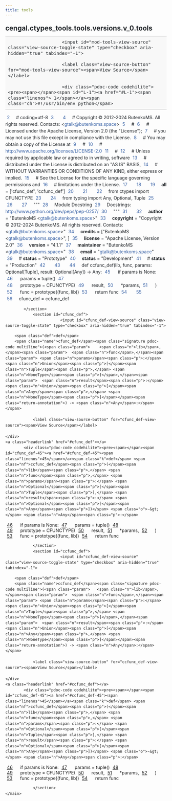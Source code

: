 ```yaml
---
title: tools
---
```


<div>
    <main class="pdoc">
            <section class="module-info">
                    <h1 class="modulename">
cengal<wbr>.ctypes_tools<wbr>.tools<wbr>.versions<wbr>.v_0<wbr>.tools    </h1>

                
                        <input id="mod-tools-view-source" class="view-source-toggle-state" type="checkbox" aria-hidden="true" tabindex="-1">

                        <label class="view-source-button" for="mod-tools-view-source"><span>View Source</span></label>

                        <div class="pdoc-code codehilite"><pre><span></span><span id="L-1"><a href="#L-1"><span class="linenos"> 1</span></a><span class="ch">#!/usr/bin/env python</span>
</span><span id="L-2"><a href="#L-2"><span class="linenos"> 2</span></a><span class="c1"># coding=utf-8</span>
</span><span id="L-3"><a href="#L-3"><span class="linenos"> 3</span></a>
</span><span id="L-4"><a href="#L-4"><span class="linenos"> 4</span></a><span class="c1"># Copyright © 2012-2024 ButenkoMS. All rights reserved. Contacts: &lt;gtalk@butenkoms.space&gt;</span>
</span><span id="L-5"><a href="#L-5"><span class="linenos"> 5</span></a><span class="c1"># </span>
</span><span id="L-6"><a href="#L-6"><span class="linenos"> 6</span></a><span class="c1"># Licensed under the Apache License, Version 2.0 (the &quot;License&quot;);</span>
</span><span id="L-7"><a href="#L-7"><span class="linenos"> 7</span></a><span class="c1"># you may not use this file except in compliance with the License.</span>
</span><span id="L-8"><a href="#L-8"><span class="linenos"> 8</span></a><span class="c1"># You may obtain a copy of the License at</span>
</span><span id="L-9"><a href="#L-9"><span class="linenos"> 9</span></a><span class="c1"># </span>
</span><span id="L-10"><a href="#L-10"><span class="linenos">10</span></a><span class="c1">#     http://www.apache.org/licenses/LICENSE-2.0</span>
</span><span id="L-11"><a href="#L-11"><span class="linenos">11</span></a><span class="c1"># </span>
</span><span id="L-12"><a href="#L-12"><span class="linenos">12</span></a><span class="c1"># Unless required by applicable law or agreed to in writing, software</span>
</span><span id="L-13"><a href="#L-13"><span class="linenos">13</span></a><span class="c1"># distributed under the License is distributed on an &quot;AS IS&quot; BASIS,</span>
</span><span id="L-14"><a href="#L-14"><span class="linenos">14</span></a><span class="c1"># WITHOUT WARRANTIES OR CONDITIONS OF ANY KIND, either express or implied.</span>
</span><span id="L-15"><a href="#L-15"><span class="linenos">15</span></a><span class="c1"># See the License for the specific language governing permissions and</span>
</span><span id="L-16"><a href="#L-16"><span class="linenos">16</span></a><span class="c1"># limitations under the License.</span>
</span><span id="L-17"><a href="#L-17"><span class="linenos">17</span></a>
</span><span id="L-18"><a href="#L-18"><span class="linenos">18</span></a>
</span><span id="L-19"><a href="#L-19"><span class="linenos">19</span></a><span class="n">__all__</span> <span class="o">=</span> <span class="p">[</span><span class="s1">&#39;cfunc_def&#39;</span><span class="p">,</span> <span class="s1">&#39;ccfunc_def&#39;</span><span class="p">]</span>
</span><span id="L-20"><a href="#L-20"><span class="linenos">20</span></a>
</span><span id="L-21"><a href="#L-21"><span class="linenos">21</span></a>
</span><span id="L-22"><a href="#L-22"><span class="linenos">22</span></a><span class="kn">from</span> <span class="nn">ctypes</span> <span class="kn">import</span> <span class="n">CFUNCTYPE</span>
</span><span id="L-23"><a href="#L-23"><span class="linenos">23</span></a>
</span><span id="L-24"><a href="#L-24"><span class="linenos">24</span></a><span class="kn">from</span> <span class="nn">typing</span> <span class="kn">import</span> <span class="n">Any</span><span class="p">,</span> <span class="n">Optional</span><span class="p">,</span> <span class="n">Tuple</span>
</span><span id="L-25"><a href="#L-25"><span class="linenos">25</span></a>
</span><span id="L-26"><a href="#L-26"><span class="linenos">26</span></a>
</span><span id="L-27"><a href="#L-27"><span class="linenos">27</span></a><span class="sd">&quot;&quot;&quot;</span>
</span><span id="L-28"><a href="#L-28"><span class="linenos">28</span></a><span class="sd">Module Docstring</span>
</span><span id="L-29"><a href="#L-29"><span class="linenos">29</span></a><span class="sd">Docstrings: http://www.python.org/dev/peps/pep-0257/</span>
</span><span id="L-30"><a href="#L-30"><span class="linenos">30</span></a><span class="sd">&quot;&quot;&quot;</span>
</span><span id="L-31"><a href="#L-31"><span class="linenos">31</span></a>
</span><span id="L-32"><a href="#L-32"><span class="linenos">32</span></a><span class="n">__author__</span> <span class="o">=</span> <span class="s2">&quot;ButenkoMS &lt;gtalk@butenkoms.space&gt;&quot;</span>
</span><span id="L-33"><a href="#L-33"><span class="linenos">33</span></a><span class="n">__copyright__</span> <span class="o">=</span> <span class="s2">&quot;Copyright © 2012-2024 ButenkoMS. All rights reserved. Contacts: &lt;gtalk@butenkoms.space&gt;&quot;</span>
</span><span id="L-34"><a href="#L-34"><span class="linenos">34</span></a><span class="n">__credits__</span> <span class="o">=</span> <span class="p">[</span><span class="s2">&quot;ButenkoMS &lt;gtalk@butenkoms.space&gt;&quot;</span><span class="p">,</span> <span class="p">]</span>
</span><span id="L-35"><a href="#L-35"><span class="linenos">35</span></a><span class="n">__license__</span> <span class="o">=</span> <span class="s2">&quot;Apache License, Version 2.0&quot;</span>
</span><span id="L-36"><a href="#L-36"><span class="linenos">36</span></a><span class="n">__version__</span> <span class="o">=</span> <span class="s2">&quot;4.1.1&quot;</span>
</span><span id="L-37"><a href="#L-37"><span class="linenos">37</span></a><span class="n">__maintainer__</span> <span class="o">=</span> <span class="s2">&quot;ButenkoMS &lt;gtalk@butenkoms.space&gt;&quot;</span>
</span><span id="L-38"><a href="#L-38"><span class="linenos">38</span></a><span class="n">__email__</span> <span class="o">=</span> <span class="s2">&quot;gtalk@butenkoms.space&quot;</span>
</span><span id="L-39"><a href="#L-39"><span class="linenos">39</span></a><span class="c1"># __status__ = &quot;Prototype&quot;</span>
</span><span id="L-40"><a href="#L-40"><span class="linenos">40</span></a><span class="n">__status__</span> <span class="o">=</span> <span class="s2">&quot;Development&quot;</span>
</span><span id="L-41"><a href="#L-41"><span class="linenos">41</span></a><span class="c1"># __status__ = &quot;Production&quot;</span>
</span><span id="L-42"><a href="#L-42"><span class="linenos">42</span></a>
</span><span id="L-43"><a href="#L-43"><span class="linenos">43</span></a>
</span><span id="L-44"><a href="#L-44"><span class="linenos">44</span></a><span class="k">def</span> <span class="nf">ccfunc_def</span><span class="p">(</span><span class="n">lib</span><span class="p">,</span> <span class="n">func</span><span class="p">,</span> <span class="n">params</span><span class="p">:</span> <span class="n">Optional</span><span class="p">[</span><span class="n">Tuple</span><span class="p">],</span> <span class="n">result</span><span class="p">:</span> <span class="n">Optional</span><span class="p">[</span><span class="n">Any</span><span class="p">])</span> <span class="o">-&gt;</span> <span class="n">Any</span><span class="p">:</span>
</span><span id="L-45"><a href="#L-45"><span class="linenos">45</span></a>    <span class="k">if</span> <span class="n">params</span> <span class="ow">is</span> <span class="kc">None</span><span class="p">:</span>
</span><span id="L-46"><a href="#L-46"><span class="linenos">46</span></a>        <span class="n">params</span> <span class="o">=</span> <span class="nb">tuple</span><span class="p">()</span>
</span><span id="L-47"><a href="#L-47"><span class="linenos">47</span></a>    
</span><span id="L-48"><a href="#L-48"><span class="linenos">48</span></a>    <span class="n">prototype</span> <span class="o">=</span> <span class="n">CFUNCTYPE</span><span class="p">(</span>
</span><span id="L-49"><a href="#L-49"><span class="linenos">49</span></a>        <span class="n">result</span><span class="p">,</span>
</span><span id="L-50"><a href="#L-50"><span class="linenos">50</span></a>        <span class="o">*</span><span class="n">params</span><span class="p">,</span>
</span><span id="L-51"><a href="#L-51"><span class="linenos">51</span></a>    <span class="p">)</span>
</span><span id="L-52"><a href="#L-52"><span class="linenos">52</span></a>    <span class="n">func</span> <span class="o">=</span> <span class="n">prototype</span><span class="p">((</span><span class="n">func</span><span class="p">,</span> <span class="n">lib</span><span class="p">))</span>
</span><span id="L-53"><a href="#L-53"><span class="linenos">53</span></a>    <span class="k">return</span> <span class="n">func</span>
</span><span id="L-54"><a href="#L-54"><span class="linenos">54</span></a>
</span><span id="L-55"><a href="#L-55"><span class="linenos">55</span></a>
</span><span id="L-56"><a href="#L-56"><span class="linenos">56</span></a><span class="n">cfunc_def</span> <span class="o">=</span> <span class="n">ccfunc_def</span>
</span></pre></div>


            </section>
                <section id="cfunc_def">
                            <input id="cfunc_def-view-source" class="view-source-toggle-state" type="checkbox" aria-hidden="true" tabindex="-1">
<div class="attr function">
            
        <span class="def">def</span>
        <span class="name">cfunc_def</span><span class="signature pdoc-code multiline">(<span class="param">	<span class="n">lib</span>,</span><span class="param">	<span class="n">func</span>,</span><span class="param">	<span class="n">params</span><span class="p">:</span> <span class="n">Union</span><span class="p">[</span><span class="n">Tuple</span><span class="p">,</span> <span class="n">NoneType</span><span class="p">]</span>,</span><span class="param">	<span class="n">result</span><span class="p">:</span> <span class="n">Union</span><span class="p">[</span><span class="n">Any</span><span class="p">,</span> <span class="n">NoneType</span><span class="p">]</span></span><span class="return-annotation">) -> <span class="n">Any</span>:</span></span>

                <label class="view-source-button" for="cfunc_def-view-source"><span>View Source</span></label>

    </div>
    <a class="headerlink" href="#cfunc_def"></a>
            <div class="pdoc-code codehilite"><pre><span></span><span id="cfunc_def-45"><a href="#cfunc_def-45"><span class="linenos">45</span></a><span class="k">def</span> <span class="nf">ccfunc_def</span><span class="p">(</span><span class="n">lib</span><span class="p">,</span> <span class="n">func</span><span class="p">,</span> <span class="n">params</span><span class="p">:</span> <span class="n">Optional</span><span class="p">[</span><span class="n">Tuple</span><span class="p">],</span> <span class="n">result</span><span class="p">:</span> <span class="n">Optional</span><span class="p">[</span><span class="n">Any</span><span class="p">])</span> <span class="o">-&gt;</span> <span class="n">Any</span><span class="p">:</span>
</span><span id="cfunc_def-46"><a href="#cfunc_def-46"><span class="linenos">46</span></a>    <span class="k">if</span> <span class="n">params</span> <span class="ow">is</span> <span class="kc">None</span><span class="p">:</span>
</span><span id="cfunc_def-47"><a href="#cfunc_def-47"><span class="linenos">47</span></a>        <span class="n">params</span> <span class="o">=</span> <span class="nb">tuple</span><span class="p">()</span>
</span><span id="cfunc_def-48"><a href="#cfunc_def-48"><span class="linenos">48</span></a>    
</span><span id="cfunc_def-49"><a href="#cfunc_def-49"><span class="linenos">49</span></a>    <span class="n">prototype</span> <span class="o">=</span> <span class="n">CFUNCTYPE</span><span class="p">(</span>
</span><span id="cfunc_def-50"><a href="#cfunc_def-50"><span class="linenos">50</span></a>        <span class="n">result</span><span class="p">,</span>
</span><span id="cfunc_def-51"><a href="#cfunc_def-51"><span class="linenos">51</span></a>        <span class="o">*</span><span class="n">params</span><span class="p">,</span>
</span><span id="cfunc_def-52"><a href="#cfunc_def-52"><span class="linenos">52</span></a>    <span class="p">)</span>
</span><span id="cfunc_def-53"><a href="#cfunc_def-53"><span class="linenos">53</span></a>    <span class="n">func</span> <span class="o">=</span> <span class="n">prototype</span><span class="p">((</span><span class="n">func</span><span class="p">,</span> <span class="n">lib</span><span class="p">))</span>
</span><span id="cfunc_def-54"><a href="#cfunc_def-54"><span class="linenos">54</span></a>    <span class="k">return</span> <span class="n">func</span>
</span></pre></div>


    

                </section>
                <section id="ccfunc_def">
                            <input id="ccfunc_def-view-source" class="view-source-toggle-state" type="checkbox" aria-hidden="true" tabindex="-1">
<div class="attr function">
            
        <span class="def">def</span>
        <span class="name">ccfunc_def</span><span class="signature pdoc-code multiline">(<span class="param">	<span class="n">lib</span>,</span><span class="param">	<span class="n">func</span>,</span><span class="param">	<span class="n">params</span><span class="p">:</span> <span class="n">Union</span><span class="p">[</span><span class="n">Tuple</span><span class="p">,</span> <span class="n">NoneType</span><span class="p">]</span>,</span><span class="param">	<span class="n">result</span><span class="p">:</span> <span class="n">Union</span><span class="p">[</span><span class="n">Any</span><span class="p">,</span> <span class="n">NoneType</span><span class="p">]</span></span><span class="return-annotation">) -> <span class="n">Any</span>:</span></span>

                <label class="view-source-button" for="ccfunc_def-view-source"><span>View Source</span></label>

    </div>
    <a class="headerlink" href="#ccfunc_def"></a>
            <div class="pdoc-code codehilite"><pre><span></span><span id="ccfunc_def-45"><a href="#ccfunc_def-45"><span class="linenos">45</span></a><span class="k">def</span> <span class="nf">ccfunc_def</span><span class="p">(</span><span class="n">lib</span><span class="p">,</span> <span class="n">func</span><span class="p">,</span> <span class="n">params</span><span class="p">:</span> <span class="n">Optional</span><span class="p">[</span><span class="n">Tuple</span><span class="p">],</span> <span class="n">result</span><span class="p">:</span> <span class="n">Optional</span><span class="p">[</span><span class="n">Any</span><span class="p">])</span> <span class="o">-&gt;</span> <span class="n">Any</span><span class="p">:</span>
</span><span id="ccfunc_def-46"><a href="#ccfunc_def-46"><span class="linenos">46</span></a>    <span class="k">if</span> <span class="n">params</span> <span class="ow">is</span> <span class="kc">None</span><span class="p">:</span>
</span><span id="ccfunc_def-47"><a href="#ccfunc_def-47"><span class="linenos">47</span></a>        <span class="n">params</span> <span class="o">=</span> <span class="nb">tuple</span><span class="p">()</span>
</span><span id="ccfunc_def-48"><a href="#ccfunc_def-48"><span class="linenos">48</span></a>    
</span><span id="ccfunc_def-49"><a href="#ccfunc_def-49"><span class="linenos">49</span></a>    <span class="n">prototype</span> <span class="o">=</span> <span class="n">CFUNCTYPE</span><span class="p">(</span>
</span><span id="ccfunc_def-50"><a href="#ccfunc_def-50"><span class="linenos">50</span></a>        <span class="n">result</span><span class="p">,</span>
</span><span id="ccfunc_def-51"><a href="#ccfunc_def-51"><span class="linenos">51</span></a>        <span class="o">*</span><span class="n">params</span><span class="p">,</span>
</span><span id="ccfunc_def-52"><a href="#ccfunc_def-52"><span class="linenos">52</span></a>    <span class="p">)</span>
</span><span id="ccfunc_def-53"><a href="#ccfunc_def-53"><span class="linenos">53</span></a>    <span class="n">func</span> <span class="o">=</span> <span class="n">prototype</span><span class="p">((</span><span class="n">func</span><span class="p">,</span> <span class="n">lib</span><span class="p">))</span>
</span><span id="ccfunc_def-54"><a href="#ccfunc_def-54"><span class="linenos">54</span></a>    <span class="k">return</span> <span class="n">func</span>
</span></pre></div>


    

                </section>
    </main>


<style>pre{line-height:125%;}span.linenos{color:inherit; background-color:transparent; padding-left:5px; padding-right:20px;}.pdoc-code .hll{background-color:#ffffcc}.pdoc-code{background:#f8f8f8;}.pdoc-code .c{color:#3D7B7B; font-style:italic}.pdoc-code .err{border:1px solid #FF0000}.pdoc-code .k{color:#008000; font-weight:bold}.pdoc-code .o{color:#666666}.pdoc-code .ch{color:#3D7B7B; font-style:italic}.pdoc-code .cm{color:#3D7B7B; font-style:italic}.pdoc-code .cp{color:#9C6500}.pdoc-code .cpf{color:#3D7B7B; font-style:italic}.pdoc-code .c1{color:#3D7B7B; font-style:italic}.pdoc-code .cs{color:#3D7B7B; font-style:italic}.pdoc-code .gd{color:#A00000}.pdoc-code .ge{font-style:italic}.pdoc-code .gr{color:#E40000}.pdoc-code .gh{color:#000080; font-weight:bold}.pdoc-code .gi{color:#008400}.pdoc-code .go{color:#717171}.pdoc-code .gp{color:#000080; font-weight:bold}.pdoc-code .gs{font-weight:bold}.pdoc-code .gu{color:#800080; font-weight:bold}.pdoc-code .gt{color:#0044DD}.pdoc-code .kc{color:#008000; font-weight:bold}.pdoc-code .kd{color:#008000; font-weight:bold}.pdoc-code .kn{color:#008000; font-weight:bold}.pdoc-code .kp{color:#008000}.pdoc-code .kr{color:#008000; font-weight:bold}.pdoc-code .kt{color:#B00040}.pdoc-code .m{color:#666666}.pdoc-code .s{color:#BA2121}.pdoc-code .na{color:#687822}.pdoc-code .nb{color:#008000}.pdoc-code .nc{color:#0000FF; font-weight:bold}.pdoc-code .no{color:#880000}.pdoc-code .nd{color:#AA22FF}.pdoc-code .ni{color:#717171; font-weight:bold}.pdoc-code .ne{color:#CB3F38; font-weight:bold}.pdoc-code .nf{color:#0000FF}.pdoc-code .nl{color:#767600}.pdoc-code .nn{color:#0000FF; font-weight:bold}.pdoc-code .nt{color:#008000; font-weight:bold}.pdoc-code .nv{color:#19177C}.pdoc-code .ow{color:#AA22FF; font-weight:bold}.pdoc-code .w{color:#bbbbbb}.pdoc-code .mb{color:#666666}.pdoc-code .mf{color:#666666}.pdoc-code .mh{color:#666666}.pdoc-code .mi{color:#666666}.pdoc-code .mo{color:#666666}.pdoc-code .sa{color:#BA2121}.pdoc-code .sb{color:#BA2121}.pdoc-code .sc{color:#BA2121}.pdoc-code .dl{color:#BA2121}.pdoc-code .sd{color:#BA2121; font-style:italic}.pdoc-code .s2{color:#BA2121}.pdoc-code .se{color:#AA5D1F; font-weight:bold}.pdoc-code .sh{color:#BA2121}.pdoc-code .si{color:#A45A77; font-weight:bold}.pdoc-code .sx{color:#008000}.pdoc-code .sr{color:#A45A77}.pdoc-code .s1{color:#BA2121}.pdoc-code .ss{color:#19177C}.pdoc-code .bp{color:#008000}.pdoc-code .fm{color:#0000FF}.pdoc-code .vc{color:#19177C}.pdoc-code .vg{color:#19177C}.pdoc-code .vi{color:#19177C}.pdoc-code .vm{color:#19177C}.pdoc-code .il{color:#666666}</style>
<style>:root{--pdoc-background:#fff;}.pdoc{--text:#212529;--muted:#6c757d;--link:#3660a5;--link-hover:#1659c5;--code:#f8f8f8;--active:#fff598;--accent:#eee;--accent2:#c1c1c1;--nav-hover:rgba(255, 255, 255, 0.5);--name:#0066BB;--def:#008800;--annotation:#007020;}</style>
<style>.pdoc{color:var(--text);box-sizing:border-box;line-height:1.5;background:none;}.pdoc .pdoc-button{cursor:pointer;display:inline-block;border:solid black 1px;border-radius:2px;font-size:.75rem;padding:calc(0.5em - 1px) 1em;transition:100ms all;}.pdoc .pdoc-alert{padding:1rem 1rem 1rem calc(1.5rem + 24px);border:1px solid transparent;border-radius:.25rem;background-repeat:no-repeat;background-position:1rem center;margin-bottom:1rem;}.pdoc .pdoc-alert > *:last-child{margin-bottom:0;}.pdoc .pdoc-alert-note {color:#084298;background-color:#cfe2ff;border-color:#b6d4fe;background-image:url("data:image/svg+xml,%3Csvg%20xmlns%3D%22http%3A//www.w3.org/2000/svg%22%20width%3D%2224%22%20height%3D%2224%22%20fill%3D%22%23084298%22%20viewBox%3D%220%200%2016%2016%22%3E%3Cpath%20d%3D%22M8%2016A8%208%200%201%200%208%200a8%208%200%200%200%200%2016zm.93-9.412-1%204.705c-.07.34.029.533.304.533.194%200%20.487-.07.686-.246l-.088.416c-.287.346-.92.598-1.465.598-.703%200-1.002-.422-.808-1.319l.738-3.468c.064-.293.006-.399-.287-.47l-.451-.081.082-.381%202.29-.287zM8%205.5a1%201%200%201%201%200-2%201%201%200%200%201%200%202z%22/%3E%3C/svg%3E");}.pdoc .pdoc-alert-warning{color:#664d03;background-color:#fff3cd;border-color:#ffecb5;background-image:url("data:image/svg+xml,%3Csvg%20xmlns%3D%22http%3A//www.w3.org/2000/svg%22%20width%3D%2224%22%20height%3D%2224%22%20fill%3D%22%23664d03%22%20viewBox%3D%220%200%2016%2016%22%3E%3Cpath%20d%3D%22M8.982%201.566a1.13%201.13%200%200%200-1.96%200L.165%2013.233c-.457.778.091%201.767.98%201.767h13.713c.889%200%201.438-.99.98-1.767L8.982%201.566zM8%205c.535%200%20.954.462.9.995l-.35%203.507a.552.552%200%200%201-1.1%200L7.1%205.995A.905.905%200%200%201%208%205zm.002%206a1%201%200%201%201%200%202%201%201%200%200%201%200-2z%22/%3E%3C/svg%3E");}.pdoc .pdoc-alert-danger{color:#842029;background-color:#f8d7da;border-color:#f5c2c7;background-image:url("data:image/svg+xml,%3Csvg%20xmlns%3D%22http%3A//www.w3.org/2000/svg%22%20width%3D%2224%22%20height%3D%2224%22%20fill%3D%22%23842029%22%20viewBox%3D%220%200%2016%2016%22%3E%3Cpath%20d%3D%22M5.52.359A.5.5%200%200%201%206%200h4a.5.5%200%200%201%20.474.658L8.694%206H12.5a.5.5%200%200%201%20.395.807l-7%209a.5.5%200%200%201-.873-.454L6.823%209.5H3.5a.5.5%200%200%201-.48-.641l2.5-8.5z%22/%3E%3C/svg%3E");}.pdoc .visually-hidden{position:absolute !important;width:1px !important;height:1px !important;padding:0 !important;margin:-1px !important;overflow:hidden !important;clip:rect(0, 0, 0, 0) !important;white-space:nowrap !important;border:0 !important;}.pdoc h1, .pdoc h2, .pdoc h3{font-weight:300;margin:.3em 0;padding:.2em 0;}.pdoc > section:not(.module-info) h1{font-size:1.5rem;font-weight:500;}.pdoc > section:not(.module-info) h2{font-size:1.4rem;font-weight:500;}.pdoc > section:not(.module-info) h3{font-size:1.3rem;font-weight:500;}.pdoc > section:not(.module-info) h4{font-size:1.2rem;}.pdoc > section:not(.module-info) h5{font-size:1.1rem;}.pdoc a{text-decoration:none;color:var(--link);}.pdoc a:hover{color:var(--link-hover);}.pdoc blockquote{margin-left:2rem;}.pdoc pre{border-top:1px solid var(--accent2);border-bottom:1px solid var(--accent2);margin-top:0;margin-bottom:1em;padding:.5rem 0 .5rem .5rem;overflow-x:auto;background-color:var(--code);}.pdoc code{color:var(--text);padding:.2em .4em;margin:0;font-size:85%;background-color:var(--accent);border-radius:6px;}.pdoc a > code{color:inherit;}.pdoc pre > code{display:inline-block;font-size:inherit;background:none;border:none;padding:0;}.pdoc > section:not(.module-info){margin-bottom:1.5rem;}.pdoc .modulename{margin-top:0;font-weight:bold;}.pdoc .modulename a{color:var(--link);transition:100ms all;}.pdoc .git-button{float:right;border:solid var(--link) 1px;}.pdoc .git-button:hover{background-color:var(--link);color:var(--pdoc-background);}.view-source-toggle-state,.view-source-toggle-state ~ .pdoc-code{display:none;}.view-source-toggle-state:checked ~ .pdoc-code{display:block;}.view-source-button{display:inline-block;float:right;font-size:.75rem;line-height:1.5rem;color:var(--muted);padding:0 .4rem 0 1.3rem;cursor:pointer;text-indent:-2px;}.view-source-button > span{visibility:hidden;}.module-info .view-source-button{float:none;display:flex;justify-content:flex-end;margin:-1.2rem .4rem -.2rem 0;}.view-source-button::before{position:absolute;content:"View Source";display:list-item;list-style-type:disclosure-closed;}.view-source-toggle-state:checked ~ .attr .view-source-button::before,.view-source-toggle-state:checked ~ .view-source-button::before{list-style-type:disclosure-open;}.pdoc .docstring{margin-bottom:1.5rem;}.pdoc section:not(.module-info) .docstring{margin-left:clamp(0rem, 5vw - 2rem, 1rem);}.pdoc .docstring .pdoc-code{margin-left:1em;margin-right:1em;}.pdoc h1:target,.pdoc h2:target,.pdoc h3:target,.pdoc h4:target,.pdoc h5:target,.pdoc h6:target,.pdoc .pdoc-code > pre > span:target{background-color:var(--active);box-shadow:-1rem 0 0 0 var(--active);}.pdoc .pdoc-code > pre > span:target{display:block;}.pdoc div:target > .attr,.pdoc section:target > .attr,.pdoc dd:target > a{background-color:var(--active);}.pdoc *{scroll-margin:2rem;}.pdoc .pdoc-code .linenos{user-select:none;}.pdoc .attr:hover{filter:contrast(0.95);}.pdoc section, .pdoc .classattr{position:relative;}.pdoc .headerlink{--width:clamp(1rem, 3vw, 2rem);position:absolute;top:0;left:calc(0rem - var(--width));transition:all 100ms ease-in-out;opacity:0;}.pdoc .headerlink::before{content:"#";display:block;text-align:center;width:var(--width);height:2.3rem;line-height:2.3rem;font-size:1.5rem;}.pdoc .attr:hover ~ .headerlink,.pdoc *:target > .headerlink,.pdoc .headerlink:hover{opacity:1;}.pdoc .attr{display:block;margin:.5rem 0 .5rem;padding:.4rem .4rem .4rem 1rem;background-color:var(--accent);overflow-x:auto;}.pdoc .classattr{margin-left:2rem;}.pdoc .name{color:var(--name);font-weight:bold;}.pdoc .def{color:var(--def);font-weight:bold;}.pdoc .signature{background-color:transparent;}.pdoc .param, .pdoc .return-annotation{white-space:pre;}.pdoc .signature.multiline .param{display:block;}.pdoc .signature.condensed .param{display:inline-block;}.pdoc .annotation{color:var(--annotation);}.pdoc .view-value-toggle-state,.pdoc .view-value-toggle-state ~ .default_value{display:none;}.pdoc .view-value-toggle-state:checked ~ .default_value{display:inherit;}.pdoc .view-value-button{font-size:.5rem;vertical-align:middle;border-style:dashed;margin-top:-0.1rem;}.pdoc .view-value-button:hover{background:white;}.pdoc .view-value-button::before{content:"show";text-align:center;width:2.2em;display:inline-block;}.pdoc .view-value-toggle-state:checked ~ .view-value-button::before{content:"hide";}.pdoc .inherited{margin-left:2rem;}.pdoc .inherited dt{font-weight:700;}.pdoc .inherited dt, .pdoc .inherited dd{display:inline;margin-left:0;margin-bottom:.5rem;}.pdoc .inherited dd:not(:last-child):after{content:", ";}.pdoc .inherited .class:before{content:"class ";}.pdoc .inherited .function a:after{content:"()";}.pdoc .search-result .docstring{overflow:auto;max-height:25vh;}.pdoc .search-result.focused > .attr{background-color:var(--active);}.pdoc .attribution{margin-top:2rem;display:block;opacity:0.5;transition:all 200ms;filter:grayscale(100%);}.pdoc .attribution:hover{opacity:1;filter:grayscale(0%);}.pdoc .attribution img{margin-left:5px;height:35px;vertical-align:middle;width:70px;transition:all 200ms;}.pdoc table{display:block;width:max-content;max-width:100%;overflow:auto;margin-bottom:1rem;}.pdoc table th{font-weight:600;}.pdoc table th, .pdoc table td{padding:6px 13px;border:1px solid var(--accent2);}</style></div>